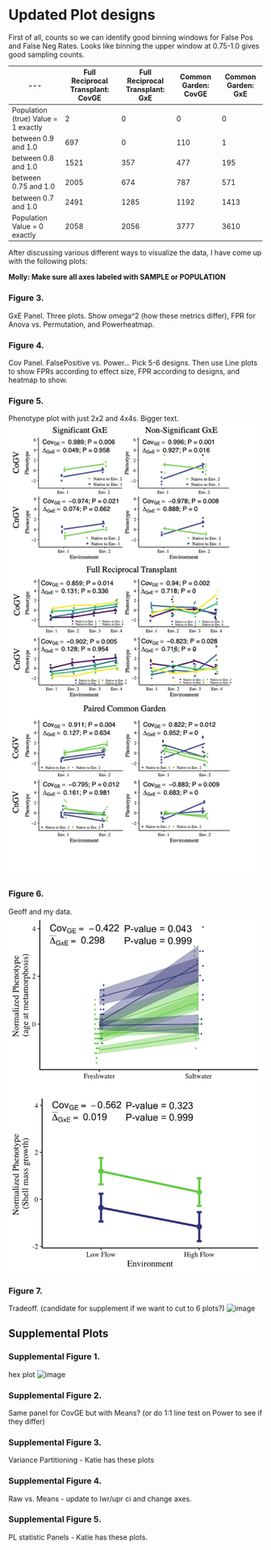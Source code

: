 # Updated Plot designs

First of all, counts so we can identify good binning windows for False Pos and False Neg Rates. Looks like binning the upper window at 0.75-1.0 gives good sampling counts. 

| --- | Full Reciprocal Transplant: CovGE | Full Reciprocal Transplant: GxE | Common Garden: CovGE | Common Garden: GxE |
|---|---|---|---|---|
| Population (true) Value = 1 exactly | 2 | 0 | 0 | 0 | 
| between 0.9 and 1.0| 697| 0|110|1|
| between 0.8 and 1.0|1521| 357| 477| 195 | 
| between 0.75 and 1.0 |2005 | 674| 787| 571| 
| between 0.7 and 1.0|2491 |1285| 1192| 1413| 
| Population Value = 0 exactly |2058 |2056 | 3777|3610 | 


After discussing various different ways to visualize the data, I have come up with the following plots: 

**Molly: Make sure all axes labeled with SAMPLE or POPULATION**

### Figure 3. 
GxE Panel. Three plots. Show omega^2 (how these metrics differ), FPR for Anova vs. Permutation, and Powerheatmap. 

### Figure 4.
Cov Panel. FalsePositive vs. Power... Pick 5-6 designs. Then use Line plots to show FPRs according to effect size, FPR according to designs, and heatmap to show. 

### Figure 5.
Phenotype plot with just 2x2 and 4x4s. Bigger text. 
![image](https://github.com/RCN-ECS/CnGV/blob/master/results/Sim_12.15.20/1.4.21.PhenotypePlotPanel.png)

### Figure 6. 
Geoff and my data. 
![image](https://github.com/RCN-ECS/CnGV/blob/master/results/Sim_12.15.20/12.21.RealData.panel.png)

### Figure 7. 
Tradeoff. (candidate for supplement if we want to cut to 6 plots?) 
![image]()

## Supplemental Plots

### Supplemental Figure 1. 
hex plot
![image]()

### Supplemental Figure 2. 
Same panel for CovGE but with Means? (or do 1:1 line test on Power to see if they differ) 

### Supplemental Figure 3. 
Variance Partitioning - Katie has these plots

### Supplemental Figure 4. 
Raw vs. Means - update to lwr/upr ci and change axes. 

### Supplemental Figure 5. 
PL statistic Panels - Katie has these plots.


